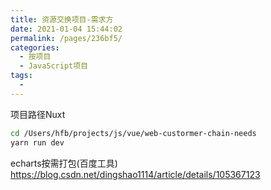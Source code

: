 ```yaml
---
title: 资源交换项目-需求方
date: 2021-01-04 15:44:02
permalink: /pages/236bf5/
categories:
  - 按项目
  - JavaScript项目
tags:
  - 
---
```



项目路径Nuxt
``` bash
cd /Users/hfb/projects/js/vue/web-custormer-chain-needs
yarn run dev
```

echarts按需打包(百度工具)
https://blog.csdn.net/dingshao1114/article/details/105367123
